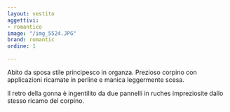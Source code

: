 ```yaml
---
layout: vestito
aggettivi:
- romantico
image: "/img_5524.JPG"
brand: romantic
ordine: 1

---
```

Abito da sposa stile principesco in organza. Prezioso corpino con applicazioni ricamate in perline e manica leggermente scesa.

Il retro della gonna è ingentilito da due pannelli in ruches impreziosite dallo stesso ricamo del corpino.